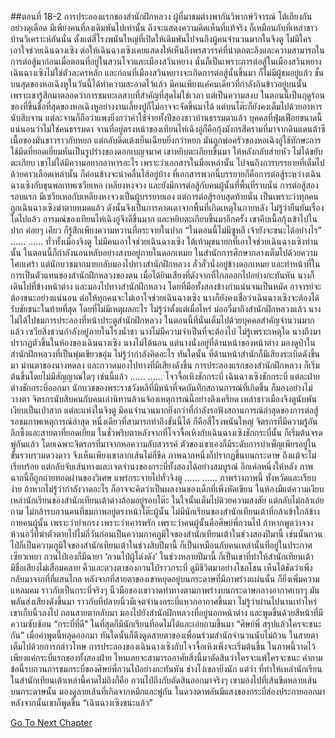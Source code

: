 ##ตอนที่ 18-2 การประลองแรกของสำนักฝึกหลวง
ผู้ที่มาชมต่างพากันวิพากษ์วิจารณ์ โต้เถียงกันอย่างดุเดือด มีเพียงคนที่ลงเดิมพันไปเท่านั้น ถึงจะแสดงความคิดเห็นที่แท้จริง
ก็เหมือนกับที่เหล่าชาวบ้านวิเคราะห์กันนั่น ตั้งแต่สี่โรงพนันใหญ่ที่เปิดให้เดิมพันไปจนถึงผู้คนจำนวนมากในจิงตู ไม่มีใครเอาใจช่วยเฉินฉางเซิง ต่อให้เฉินฉางเซิงเคยแสดงให้เห็นถึงพรสวรรค์ที่น่าตกตะลึงและความสามารถในการต่อสู้มาก่อนเมื่อตอนที่อยู่ในสวนโจวและเมืองสวินหยาง นั่นก็เป็นเพราะการต่อสู้ในเมืองสวินหยาง เฉินฉางเซิงไม่ใช่ตัวละครหลัก และก่อนที่เมืองสวินหยางจะเกิดการต่อสู้นั้นขึ้นมา ก็ไม่มีผู้ชมอยู่แล้ว
ชั้นบนสุดของหอเฉิงหูในวันนี้ได้ทำความสะอาดไว้แล้ว มีคนเพียงแค่คนเดียวที่กำลังกินข้าวอยู่บนนั้น เพราะเขารู้สึกมาตลอดว่าการชมทะเลสาบที่สำคัญที่สุดไม่ใช่เวลา แต่เป็นความสงบ ในตอนนี้เป็นฤดูร้อน ของที่ขึ้นชื่อที่สุดของหอเฉิงหูอย่างงานเลี้ยงปูก็ไม่อาจจะจัดขึ้นมาได้ แต่บนโต๊ะก็ยังคงเต็มไปด้วยอาหารนับสิบจาน แต่ละจานก็ถือว่าแพงยิ่งกว่าค่าใช้จ่ายทั้งปีของชาวบ้านธรรมดาแล้ว
บุคคลที่ฟุ่มเฟือยขนาดนี้ แน่นอนว่าไม่ใช่คนธรรมดา
จานที่อยู่ตรงหน้าของเทียนไห่เฉิงอู่ก็คือกุ้งมังกรสีครามที่มาจากดินแดนต้าซี เนื้อของมันขาวราวกับหยก แต่กลับดีดเด้งเย็นเฉียบยิ่งกว่าหยก มันถูกพ่อครัวของหอเฉิงอู่ใช้ทักษะการใช้มีดที่ยอดเยี่ยมหั่นเป็นรูปร่างของดอกเบญจมาศ
เขาหยิบตะเกียบขึ้นมา ให้หลังกลับส่ายหัว ไม่ได้ขยับตะเกียบ
เขาไม่ได้มีความอยากอาหารอะไร เพราะว่าเอกสารในมือเหล่านั้น ไปจนถึงการบรรยายที่เต็มไปด้วยคาวเลือดเหล่านั้น ก็ค่อนข้างจะน่าคลื่นไส้อยู่บ้าง ที่เอกสารพวกนี้บรรยายก็คือการต่อสู้ระหว่างเฉินฉางเซิงกับขุนพลเทพเซวียเหอ เหลียงหงจวง และยังมีการต่อสู้กับคนผู้นั้นที่พื้นที่ราบนั่น การต่อสู้สองรอบแรก มีเซวียเหอกับเหลียงหงจวงเป็นผู้บรรยายเอง แต่การต่อสู้รอบสุดท้ายนั่น เป็นเพราะว่าทุกคนถูกเฉินฉางเซิงฆ่าตายหมดแล้ว ดังนั้นจึงเป็นการคาดเดาจากพื้นที่เกิดเหตุในภายหลัง
ไม่รู้ว่ายืนยันเรื่องใดไปแล้ว อารมณ์ของเทียนไห่เฉิงอู่จึงดีขึ้นมาก และหยิบตะเกียบขึ้นมาอีกครั้ง เขาคีบเนื้อกุ้งเข้าไปในปาก ค่อยๆ เคียว ก็รู้สึกเพียงความหวานที่กระจายในปาก
“ในตอนนี้ไม่มีซูหลี เจ้ายังจะชนะได้อย่างไร”
......
......
ทั่วทั้งเมืองจิงตู ไม่มีคนเอาใจช่วยเฉินฉางเซิง
ใต้เท้ามุขนายกที่เอาใจช่วยเฉินฉางเซิงท่านนั้น ในตอนนี้ก็กำลังนอนหลับอย่างสงบอยู่ภายในดอกเหมย
ในสำนักการศึกษากลางเต็มไปด้วยความโศกเศร้า แต่นักบวชมากมายกลับมองไปทางสำนักฝึกหลวง
ลั่วลั่วนั่งอยู่ข้างดอกเหมย และทำหน้าที่ในการเป็นตัวแทนของสำนักฝึกหลวงของตน เมื่อได้ยินเสียงที่ดังจากที่ไกลออกไปอย่างกะทันหัน นางก็เดินไปที่ข้างหน้าต่าง และมองไปทางสำนักฝึกหลวง โดยที่มือทั้งสองข้างกำแน่นจนเป็นหมัด
อาจารย์จะต้องชนะอย่างแน่นอน
ต่อให้ทุกคนจะไม่เอาใจช่วยเฉินฉางเซิง นางก็ยังคงเชื่อว่าเฉินฉางเซิงจะต้องได้รับชัยชนะในท้ายที่สุด โดยที่ไม่มีเหตุผลอะไร
ไม่รู้ว่าตั้งแต่เมื่อไหร่ ม่ออวี่มาถึงสำนักฝึกหลวงแล้ว
นางไม่ได้ไปชมการประลองที่หน้าประตูสำนักฝึกหลวง ในตอนนี้ที่นั่นเต็มไปด้วยบุคคลสำคัญจำนวนมากแล้ว เซวียสิ่งชวนกำลังอยู่ภายในโรงน้ำชา นางไม่มีความจำเป็นที่จะต้องไป
ไม่รู้เพราะเหตุใด นางถึงมาปรากฏตัวขึ้นในห้องของเฉินฉางเซิง
นางไม่ได้นอน แต่นางนั่งอยู่ที่ด้านหน้าของหน้าต่าง มองดูป่าในสำนักฝึกหลวงที่เป็นพุ่มเขียวชอุ่ม ไม่รู้ว่ากำลังคิดอะไร
ทันใดนั้น ที่ด้านหน้าสำนักก็มีเสียงระเบิดดังขึ้นมา
ม่านตาของนางหดลง และกวาดมองไปทางที่มีเสียงดังขึ้น
การประลองแรกของสำนักฝึกหลวง ก็เริ่มต้นขึ้นโดยไม่มีสัญญาณใดๆ เช่นนี้แล้ว
......
......
โจวจื้อเหิงชักกระบี่
เฉินฉางเซิงชักกระบี่
แต่ละฝ่ายต่างชักกระบี่ออกมา
นักบวชของพระราชวังหลีที่มีหน้าที่จดบันทึกสถานการณ์ที่เกิดขึ้น ก็มองอย่างไม่วางตา
จิตรกรนับสิบคนกับคนเล่านิทานล้วนจ้องเหตุการณ์นี้อย่างตึงเครียด
เหล่าชาวเมืองจิงตูนับพันเงียบเป็นเป่าสาก
แต่ละแห่งในจิงตู มีคนจำนวนมากยิ่งกว่าที่กำลังรอฟังสถานการณ์ล่าสุดของการต่อสู้ รอชมภาพเหตุการณ์ล่าสุด
หนึ่งเดียวที่สามารถทำถึงขั้นนี้ได้ ก็คือสี่โรงพนันใหญ่
จิตรกรที่มีความรู้อันลึกซึ้งและสายตาที่ยอดเยี่ยม ในชั่วพริบตาหลังจากที่โจวจื้อเหิงกับเฉินฉางเซิงชักกระบี่นั้น ก็เริ่มต้นจรดพู่กันแล้ว
โดยเฉพาะจิตรกรที่มาจากหอความลับสวรรค์ ตัวของเขาเองก็มีระดับการบำเพ็ญเพียรอยู่ในขั้นรวบรวมดวงดาว จึงเห็นเพียงเขาลากเส้นไม่กี่ขีด ภาพฉากหนึ่งก็ปรากฏขึ้นบนกระดาษ ถึงแม้จะไม่เรียบร้อย แต่กลับจับเส้นทางและเจตจำนงของกระบี่ทั้งสองได้อย่างสมบูรณ์
อีกเค่อหนึ่งให้หลัง ภาพฉากนี้ก็ถูกถ่ายทอดผ่านของวิเศษ แพร่กระจายไปทั่วจิงตู
......
......
ภาพร่างภาพนี้ ทั้งหวัดและเรียบง่าย ถ้าหากไม่รู้ว่ากำลังวาดอะไร ก็อาจจะคิดว่าเป็นผลงานของเด็กที่เพิ่งหัดเขียน
ในห้องมีแต่ความเงียบ เหล่านักเรียนของสำนักเทียนเต้าต่างล้อมอยู่รอบโต๊ะ ในใจนั้นเต็มไปด้วยความสงสัย แต่กลับไม่กล้าเอ่ยถาม ไม่กล้ารบกวนคนที่ชมภาพอยู่ตรงหน้าโต๊ะผู้นั้น
ไม่มีนักเรียนของสำนักเทียนเต้าที่กล้าเข้าใกล้ข้างกายคนผู้นั้น เพราะว่ายำเกรง เพราะว่าเคารพรัก เพราะว่าคนผู้นั้นคือศิษย์พี่กวนไป๋
ถ้าหากพูดว่าจวงห้วนอวี่ที่ฆ่าตัวตายไปไม่กี่วันก่อนเป็นความภาคภูมิใจของสำนักเทียนเต้าในช่วงสองปีมานี้ เช่นนั้นกวนไป๋ก็เป็นความภูมิใจของสำนักเทียนเต้าในช่วงสิบปีมานี้
ก็เป็นเหมือนกับคนเหล่านั้นที่อยู่ในประกาศเซียวเหยา กวนไป๋เองก็มีฉายา ‘กวนไป๋ผู้โด่งดัง’
ในช่วงหลายปีมานี้ ก็เป็นเขาที่ทำให้สำนักเทียนเต้ามีชื่อเสียงไม่เสื่อมคลาย
คิ้วและดวงตาของกวนไป๋ราวกระบี่ ดูมีชีวิตมาอย่างโชกโชน เห็นได้ชัดว่าเพิ่งกลับมาจากที่ที่แสนไกล
หลังจากที่สายตาของเขาหยุดอยู่บนกระดาษที่มีภาพร่างแผ่นนั้น ก็ยิ่งเพิ่มความแหลมคม ราวกับเป็นกระบี่จริงๆ
นิ้วมือของเขาวาดท่าทางตามภาพร่างบนกระดาษกลางอากาศเบาๆ มันพลันส่งเสียงดังขึ้นมา ราวกับที่ปลายนิ้วมีเจตจำนงกระบี่แหวกอากาศขึ้นมา
ไม่รู้ว่าผ่านไปนานเท่าไหร่ เขาเก็บนิ้วลงไป ถอนสายตากลับมา มองไปยังสำนักฝึกหลวงที่อยู่นอกหน้าต่าง และพูดขึ้นด้วยสีหน้าที่มีความซับซ้อน “กระบี่ที่ดี”
ในที่สุดก็มีนักเรียนที่อดไม่ได้และเอ่ยถามขึ้นมา “ศิษย์พี่ สรุปแล้วใครจะชนะกัน”
เมื่อคำพูดนี้หลุดออกมา ทันใดนั้นก็ดึงดูดสายตาของเพื่อนร่วมสำนักจำนวนนับไม่ถ้วน ในสายตาเต็มไปด้วยการกล่าวโทษ การประลองของเฉินฉางเซิงกับโจวจื้อเหิงเพิ่งจะเริ่มต้นขึ้น ในภาพนี้วาดไว้เพียงแค่กระบี่แรกของทั้งสองฝ่าย ไหนเลยจะสามารถอาศัยสิ่งนี้มาตัดสินว่าใครจะแพ้ใครจะชนะ คำถามข้อนี้รบกวนการชมกระบี่ของศิษย์พี่กวนไป๋อย่างกะทันหัน ช่างโง่เขลายิ่งนัก
แต่ว่า ที่ทำให้เหล่านักเรียนในสำนักเทียนเต้าเหล่านี้คาดไม่ถึงก็คือ กวนไป๋ถึงกับตัดสินออกมาจริงๆ
เขามองไปที่เส้นขีดหลายเส้นบนกระดาษนั้น มองดูลายเส้นที่เกิดจากหมึกและพู่กัน ในดวงตาพลันมีแสงของกระบี่ส่องประกายออกมา
หลังจากนั้นเขาก็พูดขึ้น “เฉินฉางเซิงชนะแล้ว”


[Go To Next Chapter]( ./449.md)